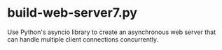 # build-web-server7.py
 Use Python's asyncio library to create an asynchronous web server that can handle multiple client connections concurrently.
